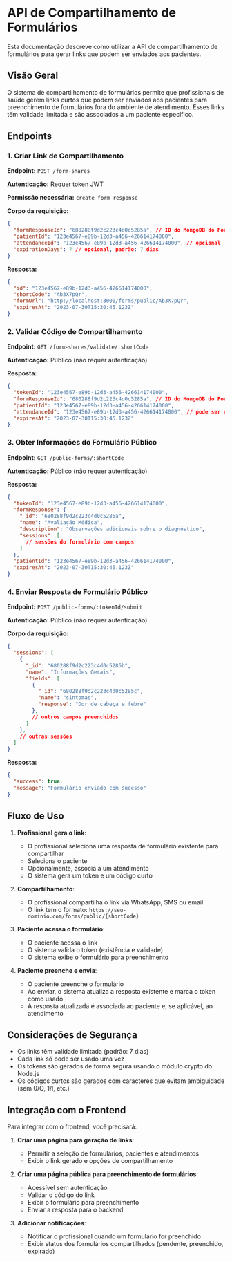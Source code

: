 # API de Compartilhamento de Formulários

Esta documentação descreve como utilizar a API de compartilhamento de formulários para gerar links que podem ser enviados aos pacientes.

## Visão Geral

O sistema de compartilhamento de formulários permite que profissionais de saúde gerem links curtos que podem ser enviados aos pacientes para preenchimento de formulários fora do ambiente de atendimento. Esses links têm validade limitada e são associados a um paciente específico.

## Endpoints

### 1. Criar Link de Compartilhamento

**Endpoint:** `POST /form-shares`

**Autenticação:** Requer token JWT

**Permissão necessária:** `create_form_response`

**Corpo da requisição:**

```json
{
  "formResponseId": "680288f9d2c223c4d0c5285a", // ID do MongoDB do FormResponse
  "patientId": "123e4567-e89b-12d3-a456-426614174000",
  "attendanceId": "123e4567-e89b-12d3-a456-426614174000", // opcional
  "expirationDays": 7 // opcional, padrão: 7 dias
}
```

**Resposta:**

```json
{
  "id": "123e4567-e89b-12d3-a456-426614174000",
  "shortCode": "Ab3X7pQr",
  "formUrl": "http://localhost:3000/forms/public/Ab3X7pQr",
  "expiresAt": "2023-07-30T15:30:45.123Z"
}
```

### 2. Validar Código de Compartilhamento

**Endpoint:** `GET /form-shares/validate/:shortCode`

**Autenticação:** Público (não requer autenticação)

**Resposta:**

```json
{
  "tokenId": "123e4567-e89b-12d3-a456-426614174000",
  "formResponseId": "680288f9d2c223c4d0c5285a", // ID do MongoDB do FormResponse
  "patientId": "123e4567-e89b-12d3-a456-426614174000",
  "attendanceId": "123e4567-e89b-12d3-a456-426614174000", // pode ser null
  "expiresAt": "2023-07-30T15:30:45.123Z"
}
```

### 3. Obter Informações do Formulário Público

**Endpoint:** `GET /public-forms/:shortCode`

**Autenticação:** Público (não requer autenticação)

**Resposta:**

```json
{
  "tokenId": "123e4567-e89b-12d3-a456-426614174000",
  "formResponse": {
    "_id": "680288f9d2c223c4d0c5285a",
    "name": "Avaliação Médica",
    "description": "Observações adicionais sobre o diagnóstico",
    "sessions": [
      // sessões do formulário com campos
    ]
  },
  "patientId": "123e4567-e89b-12d3-a456-426614174000",
  "expiresAt": "2023-07-30T15:30:45.123Z"
}
```

### 4. Enviar Resposta de Formulário Público

**Endpoint:** `POST /public-forms/:tokenId/submit`

**Autenticação:** Público (não requer autenticação)

**Corpo da requisição:**

```json
{
  "sessions": [
    {
      "_id": "680288f9d2c223c4d0c5285b",
      "name": "Informações Gerais",
      "fields": [
        {
          "_id": "680288f9d2c223c4d0c5285c",
          "name": "sintomas",
          "response": "Dor de cabeça e febre"
        },
        // outros campos preenchidos
      ]
    },
    // outras sessões
  ]
}
```

**Resposta:**

```json
{
  "success": true,
  "message": "Formulário enviado com sucesso"
}
```

## Fluxo de Uso

1. **Profissional gera o link**:
   - O profissional seleciona uma resposta de formulário existente para compartilhar
   - Seleciona o paciente
   - Opcionalmente, associa a um atendimento
   - O sistema gera um token e um código curto

2. **Compartilhamento**:
   - O profissional compartilha o link via WhatsApp, SMS ou email
   - O link tem o formato: `https://seu-dominio.com/forms/public/{shortCode}`

3. **Paciente acessa o formulário**:
   - O paciente acessa o link
   - O sistema valida o token (existência e validade)
   - O sistema exibe o formulário para preenchimento

4. **Paciente preenche e envia**:
   - O paciente preenche o formulário
   - Ao enviar, o sistema atualiza a resposta existente e marca o token como usado
   - A resposta atualizada é associada ao paciente e, se aplicável, ao atendimento

## Considerações de Segurança

- Os links têm validade limitada (padrão: 7 dias)
- Cada link só pode ser usado uma vez
- Os tokens são gerados de forma segura usando o módulo crypto do Node.js
- Os códigos curtos são gerados com caracteres que evitam ambiguidade (sem 0/O, 1/l, etc.)

## Integração com o Frontend

Para integrar com o frontend, você precisará:

1. **Criar uma página para geração de links**:
   - Permitir a seleção de formulários, pacientes e atendimentos
   - Exibir o link gerado e opções de compartilhamento

2. **Criar uma página pública para preenchimento de formulários**:
   - Acessível sem autenticação
   - Validar o código do link
   - Exibir o formulário para preenchimento
   - Enviar a resposta para o backend

3. **Adicionar notificações**:
   - Notificar o profissional quando um formulário for preenchido
   - Exibir status dos formulários compartilhados (pendente, preenchido, expirado)
